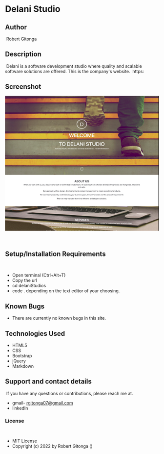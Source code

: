 # Delani Studio

## Author

​
Robert Gitonga
​

## Description

​
Delani is a software development studio where quality and scalable software solutions are offered. This is the company's website.
​
https:
​

## Screenshot

​
<img src="https://github.com/CodeRichBob/Delani-Studio/blob/master/assets/delani.png" width="900px" height="440px">

​

## Setup/Installation Requirements

​

- Open terminal (Ctrl+Alt+T)
- Copy the url
- cd delaniStudios
- code . depending on the text editor of your choosing.
  ​

## Known Bugs

- There are currently no known bugs in this site.
  ​

## Technologies Used

- HTML5
- CSS
- Bootstrap
- jQuery
- Markdown
  ​

## Support and contact details

​
If you have any questions or contributions, please reach me at.
​

- gmail- rgitonga07@gmail.com
- linkedIn
  ​

### License

​

- MIT License
- Copyright (c) 2022 by Robert Gitonga ()
  ​
